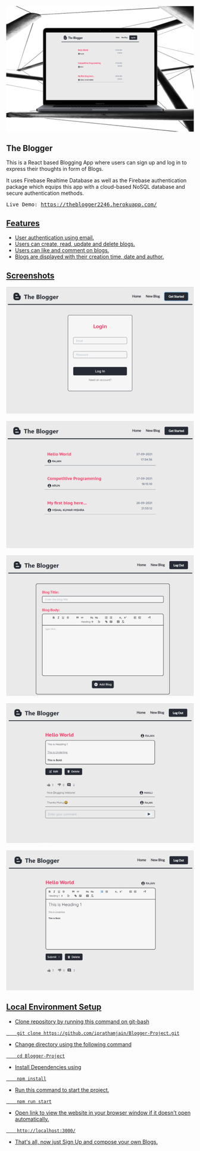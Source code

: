 <img src="https://github.com/Rajan-226/Blogger-Project/blob/master/ScreenShot/mockup.png" >

## The Blogger

This is a React based Blogging App where users can sign up and log in to express their thoughts in form of Blogs.

It uses Firebase Realtime Database as well as the Firebase authentication package which equips this app with a cloud-based NoSQL database and secure authentication methods.

<pre>Live Demo: <a href="https://theblogger2246.herokuapp.com/">https://theblogger2246.herokuapp.com/</pre>

## Features
- User authentication using email.
- Users can create, read, update and delete blogs.
- Users can like and comment on blogs.
- Blogs are displayed with their creation time, date and author.

## Screenshots
  
<img src="https://github.com/iprathamjain/Blogger-Project/blob/main/ScreenShot/login_page.png" >
<br/><br/>
<img src="https://github.com/iprathamjain/Blogger-Project/blob/main/ScreenShot/home_page.png" >
<br/><br/>
<img src="https://github.com/iprathamjain/Blogger-Project/blob/main/ScreenShot/create_page.png" >
<br/><br/>
<img src="https://github.com/iprathamjain/Blogger-Project/blob/main/ScreenShot/details_page.png" >
<br/><br/>
<img src="https://github.com/iprathamjain/Blogger-Project/blob/main/ScreenShot/edit_mode.png" >

## Local Environment Setup
- Clone repository by running this command on git-bash
```
    git clone https://github.com/iprathamjain/Blogger-Project.git
```

- Change directory using the following command
```
    cd Blogger-Project
```
- Install Dependencies using
```
    npm install
```
- Run this command to start the project.
```
    npm run start
```

- Open link to view the website in your browser window if it doesn't open automatically.
```
    http://localhost:3000/
```
- That's all, now just Sign Up and compose your own Blogs.
<br>
<br>
